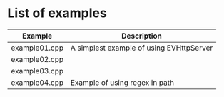 # List of examples

| Example       | Description                              |
| ------------- | ---------------------------------------- |
| example01.cpp | A simplest example of using EVHttpServer |
| example02.cpp |                                          |
| example03.cpp |                                          |
| example04.cpp | Example of using regex in path           |

